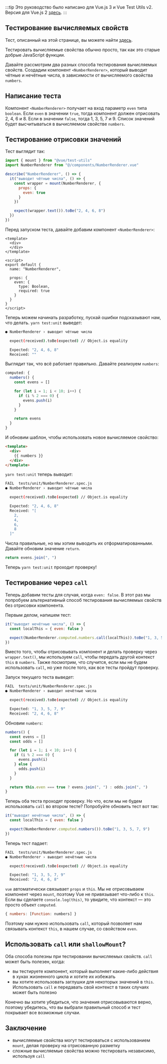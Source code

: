 :::tip Это руководство было написано для Vue.js 3 и Vue Test Utils v2.
Версия для Vue.js 2 [здесь](/ru).
:::

## Тестирование вычисляемых свойств

Тест, описанный на этой странице, вы можете найти [здесь](https://github.com/lmiller1990/vue-testing-handbook/tree/master/demo-app-vue-3/tests/unit/NumberRenderer.spec.js).

Тестировать вычисляемые свойства обычно просто, так как это старые добрые JavaScript функции.

Давайте рассмотрим два разных способа тестирования вычисляемых свойств. Создадим компонент `<NumberRenderer>`, который выводит чётные и нечётные числа, в зависимости от вычисляемого свойства `numbers`. 

## Написание теста

Компонент `<NumberRenderer>` получает на вход параметр `even` типа `boolean`. Если `even` в значении `true`, тогда компонент должен отрисовать 2, 4, 6 и 8. Если в значении `false`, тогда 1, 3, 5, 7 и 9. Список значений будет высчитываться в вычисляемом свойстве `numbers`.

## Тестирование отрисовки значений

Тест выглядит так:

```js
import { mount } from "@vue/test-utils"
import NumberRenderer from "@/components/NumberRenderer.vue"

describe("NumberRenderer", () => {
  it("выводит чётные числа", () => {
    const wrapper = mount(NumberRenderer, {
      props: {
        even: true
      }
    })

    expect(wrapper.text()).toBe("2, 4, 6, 8")
  })
})
```

Перед запуском теста, давайте добавим компонент `<NumberRenderer>`:

```vue
<template>
  <div>
  </div>
</template>

<script>
export default {
  name: "NumberRenderer",

  props: {
    even: {
      type: Boolean,
      required: true
    }
  }
}
</script>
```

Теперь можем начинать разработку, пускай ошибки подсказывают нам, что делать. `yarn test:unit` выведет:

```bash
● NumberRenderer › выводит чётные числа

  expect(received).toBe(expected) // Object.is equality

  Expected: "2, 4, 6, 8"
  Received: ""
```

Выглядит так, что всё работает правильно. Давайте реализуем `numbers`:

```js
computed: {
  numbers() {
    const evens = []

    for (let i = 1; i < 10; i++) {
      if (i % 2 === 0) {
        evens.push(i)
      }
    }

    return evens
  }
}
```

И обновим шаблон, чтобы использовать новое вычисляемое свойство:

```html
<template>
  <div>
    {{ numbers }}
  </div>
</template>
```

`yarn test:unit` теперь выводит:

```bash
FAIL  tests/unit/NumberRenderer.spec.js
● NumberRenderer › выводит чётные числа

  expect(received).toBe(expected) // Object.is equality

  Expected: "2, 4, 6, 8"
  Received: "[
    2,
    4,
    6,
    8
  ]"
```

Числа правильные, но мы хотим выводить их отформатированными. Давайте обновим значение `return`.

```js
return evens.join(", ")
```

Теперь `yarn test:unit` проходит проверку! 

## Тестирование через `call` 

Теперь добавим тесты для случая, когда `even: false`. В этот раз мы попробуем альтернативный способ тестирования вычисляемых свойств без отрисовки компонента.

Первым делом, напишем тест:

```js
it("выводит нечётные числа", () => {
  const localThis = { even: false }

  expect(NumberRenderer.computed.numbers.call(localThis)).toBe("1, 3, 5, 7, 9")
})
```

Вместо того, чтобы отрисовывать компонент и делать проверку через `wrapper.text()`, мы используем `call`, чтобы передать другой контекст `this` в `numbers`. Также посмотрим, что случится, если мы не будем использовать `call`, но уже после того, как все тесты пройдут проверку.

Запуск текущего теста выведет:

```bash
FAIL  tests/unit/NumberRenderer.spec.js
● NumberRenderer › выводит нечётные числа

  expect(received).toBe(expected) // Object.is equality

  Expected: "1, 3, 5, 7, 9"
  Received: "2, 4, 6, 8"
```

Обновим `numbers`:


```js
numbers() {
  const evens = []
  const odds = []

  for (let i = 1; i < 10; i++) {
    if (i % 2 === 0) {
      evens.push(i)
    } else {
      odds.push(i)
    }
  }

  return this.even === true ? evens.join(", ") : odds.join(", ")
}
```

Теперь оба теста проходят проверку. Но что, если мы не будем использовать `call` во втором тесте? Попробуйте обновить тест вот так:

```js
it("выводит нечётные числа", () => {
  const localThis = { even: false }

  expect(NumberRenderer.computed.numbers()).toBe("1, 3, 5, 7, 9")
})
```

Теперь тест падает:

```bash
FAIL  tests/unit/NumberRenderer.spec.js
● NumberRenderer › выводит нечётные числа

  expect(received).toBe(expected) // Object.is equality

  Expected: "1, 3, 5, 7, 9"
  Received: "2, 4, 6, 8"
```

`vue` автоматически связывает `props` и `this`. Мы не отрисовываем компонент через `mount`, поэтому Vue не привязывает что-либо к `this`. Если вы сделаете `console.log(this)`, то увидите, что контекст — это просто объект `computed`.

```js
{ numbers: [Function: numbers] }
```

Поэтому нам нужно использовать `call`, который позволяет нам связывать контекст `this`, в нашем случае, со свойством `even`.

## Использовать `call` или `shallowMount`?

Оба способа полезны при тестировании вычисляемых свойств. `call` может быть полезен, когда:

- вы тестируете компонент, который выполняет какие-либо действия в хуках жизненного цикла и хотите их избежать
- вы хотите использовать заглушки для некоторых значений в `this`. Использовать `call` и передавать свой контекст в таких случаях может быть полезно

Конечно вы хотите убедиться, что значения отрисовываются верно, поэтому убедитесь, что вы выбрали правильный способ и тест покрывает все возможные случаи.

## Заключение

- вычисляемые свойства могут тестироваться с использованием `mount`, делая проверку на отрисованную разметку
- сложные вычисляемые свойства можно тестировать независимо, используя `call`
